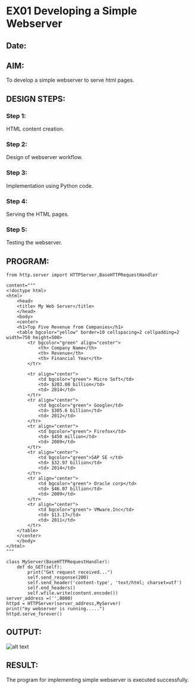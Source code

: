 # EX01 Developing a Simple Webserver
## Date:

## AIM:
To develop a simple webserver to serve html pages.

## DESIGN STEPS:
### Step 1: 
HTML content creation.

### Step 2:
Design of webserver workflow.

### Step 3:
Implementation using Python code.

### Step 4:
Serving the HTML pages.

### Step 5:
Testing the webserver.

## PROGRAM:
```
from http.server import HTTPServer,BaseHTTPRequestHandler

content="""
<!doctype html>
<html>
    <head>
    <title> My Web Server</title>
    </head>
    <body>
    <center>
    <h1>Top Five Revenue from Companies</h1>
    <table bgcolor="yellow" border=10 cellspacing=2 cellpadding=2 width=750 height=500>
        <tr bgcolor="green" align="center">
            <th> Company Name</th>
            <th> Revenue</th>
            <th> Financial Year</th>
        </tr>

        <tr align="center">
            <td bgcolor="green"> Micro Soft</td>
            <td> $203.08 billion</td>
            <td> 2014</td>
        </tr>
        <tr align="center">
            <td bgcolor="green"> Google</td>
            <td> $305.6 billion</td>
            <td> 2012</td>
        </tr>
        <tr align="center">
            <td bgcolor="green"> Firefox</td>
            <td> $450 million</td>
            <td> 2009</td>
        </tr>
        <tr align="center">
            <td bgcolor="green">SAP SE </td>
            <td> $32.97 billion</td>
            <td> 2014</td>
        </tr>
        <tr align="center">
            <td bgcolor="green"> Oracle corp</td>
            <td> $46.07 billion</td>
            <td> 2009</td>
        </tr>
        <tr align="center">
            <td bgcolor="green"> VMware.Inc</td>
            <td> $13.17</td>
            <td> 2011</td>
        </tr>
    </table>
    </center>
    </body>
</html>
"""

class MyServer(BaseHTTPRequestHandler):
    def do_GET(self):
        print("Get request received...")
        self.send_response(200) 
        self.send_header('content-type', 'text/html; charset=utf')       
        self.end_headers()
        self.wfile.write(content.encode())
server_address =('',8000)
httpd = HTTPServer(server_address,MyServer)
print("my webserver is running.....") 
httpd.serve_forever()
```



## OUTPUT:
![alt text](image.png)

## RESULT:
The program for implementing simple webserver is executed successfully.
